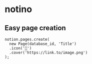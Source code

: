 # notino

## Easy page creation
```
notion.pages.create(
  new Page(database_id, 'Title')
  .icon('🤞')
  .cover('https://link.to/image.png')
);
```